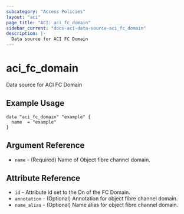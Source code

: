 ```yaml
---
subcategory: "Access Policies"
layout: "aci"
page_title: "ACI: aci_fc_domain"
sidebar_current: "docs-aci-data-source-aci_fc_domain"
description: |-
  Data source for ACI FC Domain
---
```


# aci_fc_domain

Data source for ACI FC Domain

## Example Usage

```hcl
data "aci_fc_domain" "example" {
  name  = "example"
}
```

## Argument Reference

- `name` - (Required) Name of Object fibre channel domain.

## Attribute Reference

- `id` - Attribute id set to the Dn of the FC Domain.
- `annotation` - (Optional) Annotation for object fibre channel domain.
- `name_alias` - (Optional) Name alias for object fibre channel domain.
